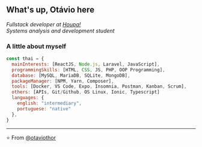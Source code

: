 <h2> What's up, Otávio here</h2>
<p>
  <em>
    Fullstack developer at <a href="http://www.unb.br">Houpa!</a>
    <br />
    Systems analysis and development student 
  </em>
</p>

### A little about myself  

```javascript
const thai = {
  mainInterests: [ReactJS, Node.js, Laravel, JavaScript],
  programmingSkills: [HTML, CSS, JS, PHP, OOP Programming],
  database: [MySQL, MariaDB, SQLite, MongoDB],
  packageManager: [NPM, Yarn, Composer],
  tools: [Docker, VS Code, Expo, Insomnia, Postman, Kanban, Scrum],
  others: [APIs, Git/Github, OS Linux, Ionic, Typescript]
  languages: {
    english: "intermediary",
    portuguese: "native"
  },
}
```
---

⭐️ From [@otaviothor](https://github.com/otaviothor)
